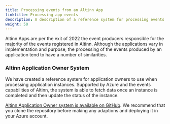 ```yaml
---
title: Processing events from an Altinn App
linktitle: Processing app events
description: A description of a reference system for processing events from an Altinn App
weight: 50
---
```


Altinn Apps are per the exit of 2022 the event producers responsible for the majority of the events registered
in Altinn. Although the applications vary in implementation and purpose, the processing of the events
produced by an application tend to have a number of similarities. 


### Altinn Application Owner System

We have created a reference system for application owners to use when processing application instances.
Supported by Azure and the events capabilities of Altinn,
the system is able to fetch data once an instance is completed and then update the status of the instance. 

[Altinn Application Owner system is available on GitHub](https://github.com/Altinn/altinn-application-owner-system). 
We recommend that you clone the repository before making any adaptions and deploying it in your Azure account. 